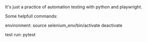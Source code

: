 It's just a practice of automation testing with python and playwright.

Some helpfull commands:

environment:
source selenium_env/bin/activate
deactivate

test run:
pytest
